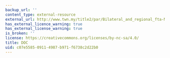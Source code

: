 ```yaml
---
backup_url: ''
content_type: external-resource
external_url: http://www.twn.my/title2/par/Bilateral_and_regional_fta-MK-sept08.doc
has_external_licence_warning: true
has_external_license_warning: true
is_broken: ''
license: https://creativecommons.org/licenses/by-nc-sa/4.0/
title: DOC
uid: c07e5585-0911-4987-b971-f6738c2d22b0
---
```

